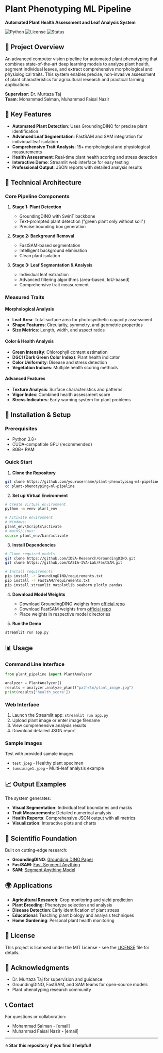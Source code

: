 # Plant Phenotyping ML Pipeline

**Automated Plant Health Assessment and Leaf Analysis System**

![Python](https://img.shields.io/badge/python-v3.8+-blue.svg)
![License](https://img.shields.io/badge/license-MIT-green.svg)
![Status](https://img.shields.io/badge/status-active-success.svg)

## 🌱 Project Overview

An advanced computer vision pipeline for automated plant phenotyping that combines state-of-the-art deep learning models to analyze plant health, segment individual leaves, and extract comprehensive morphological and physiological traits. This system enables precise, non-invasive assessment of plant characteristics for agricultural research and practical farming applications.

**Supervisor:** Dr. Murtaza Taj  
**Team:** Mohammad Salman, Muhammad Faisal Nazir

## 🎯 Key Features

- **Automated Plant Detection**: Uses GroundingDINO for precise plant identification
- **Advanced Leaf Segmentation**: FastSAM and SAM integration for individual leaf isolation
- **Comprehensive Trait Analysis**: 15+ morphological and physiological measurements
- **Health Assessment**: Real-time plant health scoring and stress detection
- **Interactive Demo**: Streamlit web interface for easy testing
- **Professional Output**: JSON reports with detailed analysis results

## 🔧 Technical Architecture

### Core Pipeline Components

1. **Stage 1: Plant Detection**
   - GroundingDINO with SwinT backbone
   - Text-prompted plant detection ("green plant only without soil")
   - Precise bounding box generation

2. **Stage 2: Background Removal**
   - FastSAM-based segmentation
   - Intelligent background elimination
   - Clean plant isolation

3. **Stage 3: Leaf Segmentation & Analysis**
   - Individual leaf extraction
   - Advanced filtering algorithms (area-based, IoU-based)
   - Comprehensive trait measurement

### Measured Traits

#### Morphological Analysis
- **Leaf Area**: Total surface area for photosynthetic capacity assessment
- **Shape Features**: Circularity, symmetry, and geometric properties
- **Size Metrics**: Length, width, and aspect ratios

#### Color & Health Analysis
- **Green Intensity**: Chlorophyll content estimation
- **DGCI (Dark Green Color Index)**: Plant health indicator
- **Color Uniformity**: Disease and stress detection
- **Vegetation Indices**: Multiple health scoring methods

#### Advanced Features
- **Texture Analysis**: Surface characteristics and patterns
- **Vigor Index**: Combined health assessment score
- **Stress Indicators**: Early warning system for plant problems

## 🚀 Installation & Setup

### Prerequisites
- Python 3.8+
- CUDA-compatible GPU (recommended)
- 8GB+ RAM

### Quick Start

1. **Clone the Repository**
```bash
git clone https://github.com/yourusername/plant-phenotyping-ml-pipeline.git
cd plant-phenotyping-ml-pipeline
```

2. **Set up Virtual Environment**
```bash
# Create virtual environment
python -m venv plant_env

# Activate environment
# Windows:
plant_env\Scripts\activate
# macOS/Linux:
source plant_env/bin/activate
```

3. **Install Dependencies**
```bash
# Clone required models
git clone https://github.com/IDEA-Research/GroundingDINO.git
git clone https://github.com/CASIA-IVA-Lab/FastSAM.git

# Install requirements
pip install -r GroundingDINO/requirements.txt
pip install -r FastSAM/requirements.txt
pip install streamlit matplotlib seaborn plotly pandas
```

4. **Download Model Weights**
   - Download GroundingDINO weights from [official repo](https://github.com/IDEA-Research/GroundingDINO)
   - Download FastSAM weights from [official repo](https://github.com/CASIA-IVA-Lab/FastSAM)
   - Place weights in respective model directories

5. **Run the Demo**
```bash
streamlit run app.py
```

## 📊 Usage

### Command Line Interface
```python
from plant_pipeline import PlantAnalyzer

analyzer = PlantAnalyzer()
results = analyzer.analyze_plant("path/to/plant_image.jpg")
print(results['health_score'])
```

### Web Interface
1. Launch the Streamlit app: `streamlit run app.py`
2. Upload plant image or enter image filename
3. View comprehensive analysis results
4. Download detailed JSON report

### Sample Images
Test with provided sample images:
- `test.jpeg` - Healthy plant specimen
- `lumsimage1.jpeg` - Multi-leaf analysis example

## 📈 Output Examples

The system generates:
- **Visual Segmentation**: Individual leaf boundaries and masks
- **Trait Measurements**: Detailed numerical analysis
- **Health Reports**: Comprehensive JSON output with all metrics
- **Visualization**: Interactive plots and charts

## 🔬 Scientific Foundation

Built on cutting-edge research:
- **GroundingDINO**: [Grounding DINO Paper](https://arxiv.org/abs/2303.05499)
- **FastSAM**: [Fast Segment Anything](https://arxiv.org/abs/2306.12156)
- **SAM**: [Segment Anything Model](https://arxiv.org/abs/2304.02643)

## 🌍 Applications

- **Agricultural Research**: Crop monitoring and yield prediction
- **Plant Breeding**: Phenotype selection and analysis
- **Disease Detection**: Early identification of plant stress
- **Educational**: Teaching plant biology and analysis techniques
- **Home Gardening**: Personal plant health monitoring

## 📄 License

This project is licensed under the MIT License - see the [LICENSE](LICENSE) file for details.

## 🙏 Acknowledgments

- Dr. Murtaza Taj for supervision and guidance
- GroundingDINO, FastSAM, and SAM teams for open-source models
- Plant phenotyping research community

## 📞 Contact

For questions or collaboration:
- Mohammad Salman - [email]
- Muhammad Faisal Nazir - [email]

---

**⭐ Star this repository if you find it helpful!**